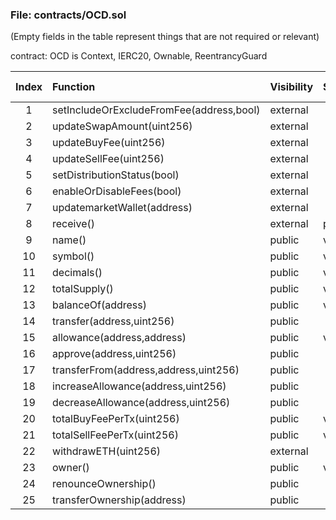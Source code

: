 ### File: contracts/OCD.sol


(Empty fields in the table represent things that are not required or relevant)

contract: OCD is Context, IERC20, Ownable, ReentrancyGuard

| Index | Function | Visibility | StateMutability | Permission Check | IsUserInterface | Unit Test | Notes |
| :--: | :---- | :---- | :------ | :------ | :------ | :------ | :-- |
|1|setIncludeOrExcludeFromFee(address,bool)|external||onlyOwner| | <font color="green">Passed</font> | |
|2|updateSwapAmount(uint256)|external||onlyOwner| | <font color="green">Passed</font> | |
|3|updateBuyFee(uint256)|external||onlyOwner| | <font color="green">Passed</font> | |
|4|updateSellFee(uint256)|external||onlyOwner| | <font color="green">Passed</font> | |
|5|setDistributionStatus(bool)|external||onlyOwner| | <font color="green">Passed</font> | |
|6|enableOrDisableFees(bool)|external||onlyOwner| | <font color="green">Passed</font> | |
|7|updatemarketWallet(address)|external||onlyOwner| | <font color="green">Passed</font> | |
|8|receive()|external|payable|| | <font color="green">Passed</font> | |
|9|name()|public|view|| | <font color="green">Passed</font> | |
|10|symbol()|public|view|| | <font color="green">Passed</font> | |
|11|decimals()|public|view|| | <font color="green">Passed</font> | |
|12|totalSupply()|public|view|| | <font color="green">Passed</font> | |
|13|balanceOf(address)|public|view|| | <font color="green">Passed</font> | |
|14|transfer(address,uint256)|public||| Yes | <font color="green">Passed</font> | |
|15|allowance(address,address)|public|view|| | <font color="green">Passed</font> | |
|16|approve(address,uint256)|public||| Yes | <font color="green">Passed</font> | |
|17|transferFrom(address,address,uint256)|public||| Yes | <font color="green">Passed</font> | |
|18|increaseAllowance(address,uint256)|public||| Yes | <font color="green">Passed</font> | |
|19|decreaseAllowance(address,uint256)|public||| Yes | <font color="green">Passed</font> | |
|20|totalBuyFeePerTx(uint256)|public|view|| | <font color="green">Passed</font> | |
|21|totalSellFeePerTx(uint256)|public|view|| | <font color="green">Passed</font> | |
|22|withdrawETH(uint256)|external||onlyOwner| | <font color="green">Passed</font> | |
|23|owner()|public|view|| | <font color="green">Passed</font> | |
|24|renounceOwnership()|public||onlyOwner| | <font color="green">Passed</font> | |
|25|transferOwnership(address)|public||onlyOwner| | <font color="green">Passed</font> | |




